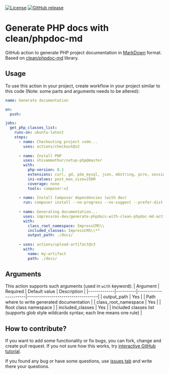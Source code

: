 [![License](https://img.shields.io/github/license/impresscms-dev/generate-phpdocs-with-clean-phpdoc-md-action.svg)](LICENSE)
[![GitHub release](https://img.shields.io/github/release/impresscms-dev/generate-phpdocs-with-clean-phpdoc-md-action.svg)](https://github.com/impresscms-dev/generate-php-project-classes-list-file-action/releases)

# Generate PHP docs with clean/phpdoc-md

GitHub action to generate PHP project documentation in [MarkDown](https://docs.github.com/en/get-started/writing-on-github/getting-started-with-writing-and-formatting-on-github/basic-writing-and-formatting-syntax) format. Based on [clean/phpdoc-md](https://github.com/clean/phpdoc-md) library.

## Usage

To use this action in your project, create workflow in your project similar to this code (Note: some parts and arguments needs to be altered):
```yaml
name: Generate documentation

on:
  push:

jobs:
  get_php_classes_list:
    runs-on: ubuntu-latest
    steps:
      - name: Checkouting project code...
        uses: actions/checkout@v2
        
      - name: Install PHP
        uses: shivammathur/setup-php@master
        with:
          php-version: 8.1
          extensions: curl, gd, pdo_mysql, json, mbstring, pcre, session
          ini-values: post_max_size=256M
          coverage: none
          tools: composer:v2
          
      - name: Install Composer dependencies (with dev)
        run: composer install --no-progress --no-suggest --prefer-dist --optimize-autoloader       
          
      - name: Generating documentation...
        uses: impresscms-dev/generate-phpdocs-with-clean-phpdoc-md-action@v0.1
        with:
          class_root_namespace: ImpressCMS\\
          included_classes: ImpressCMS\\**
          output_path: ./docs/
          
      - uses: actions/upload-artifact@v3
        with:
          name: my-artifact
          path: ./docs/
```

## Arguments 

This action supports such arguments (used in `with` keyword):
| Argument    | Required | Default value        | Description                       |
|-------------|----------|----------------------|-----------------------------------|
| output_path | Yes      |                      | Path where to write generated documentation |
| class_root_namespace | Yes      |                      | Root class namespace |
| included_classes | Yes      |                      | Included classes list (supports glob style wildcards syntax; each line means one rule) |

## How to contribute? 

If you want to add some functionality or fix bugs, you can fork, change and create pull request. If you not sure how this works, try [interactive GitHub tutorial](https://try.github.io).

If you found any bug or have some questions, use [issues tab](https://github.com/impresscms-dev/generate-phpdocs-with-clean-phpdoc-md-action/issues) and write there your questions.

